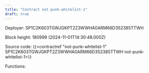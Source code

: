 ```yaml
---
title: "Contract not-punk-whitelist-1"
draft: true
---
```

Deployer: SP1C2K603TGWJGKPT2Z3WWHA0ARM66D352385TTWH


 



Block height: 180999 (2024-11-01T14:30:48.000Z)

Source code: {{<contractref "not-punk-whitelist-1" SP1C2K603TGWJGKPT2Z3WWHA0ARM66D352385TTWH not-punk-whitelist-1>}}

Functions:


